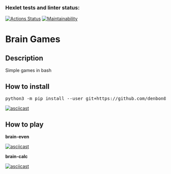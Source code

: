 ### Hexlet tests and linter status:
[![Actions Status](https://github.com/denbon05/python-project-lvl1/workflows/hexlet-check/badge.svg)](https://github.com/denbon05/python-project-lvl1/actions)
[![Maintainability](https://api.codeclimate.com/v1/badges/a99a88d28ad37a79dbf6/maintainability)](https://codeclimate.com/github/codeclimate/codeclimate/maintainability)

# Brain Games

## Description
<p>Simple games in bash</p>

## How to install
<pre>python3 -m pip install --user git+https://github.com/denbon05/python-project-lvl1</pre>

[![asciicast](https://asciinema.org/a/396149.svg)](https://asciinema.org/a/396149)
## How to play
<b>brain-even</b>

[![asciicast](https://asciinema.org/a/lQPNnnsDdfTdtFpKYHTpLpF9j.svg)](https://asciinema.org/a/lQPNnnsDdfTdtFpKYHTpLpF9j)

<b>brain-calc</b>

[![asciicast](https://asciinema.org/a/396498.svg)](https://asciinema.org/a/396498)